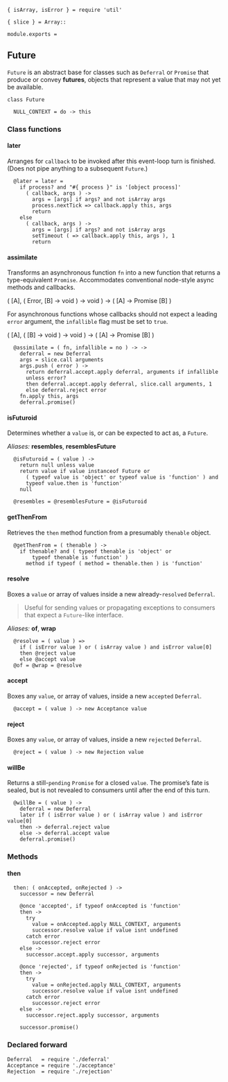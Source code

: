     { isArray, isError } = require 'util'

    { slice } = Array::

    module.exports =



## Future

`Future` is an abstract base for classes such as `Deferral` or `Promise` that
produce or convey **futures**, objects that represent a value that may not yet
be available.

    class Future

      NULL_CONTEXT = do -> this


### Class functions


#### later

Arranges for `callback` to be invoked after this event-loop turn is finished.
(Does not pipe anything to a subsequent `Future`.)

      @later = later =
        if process? and "#{ process }" is '[object process]'
          ( callback, args ) ->
            args = [args] if args? and not isArray args
            process.nextTick => callback.apply this, args
            return
        else
          ( callback, args ) ->
            args = [args] if args? and not isArray args
            setTimeout ( => callback.apply this, args ), 1
            return


#### assimilate

Transforms an asynchronous function `fn` into a new function that returns a
type-equivalent `Promise`. Accommodates conventional node-style async methods
and callbacks.

( [A], ( Error, [B] → void ) → void ) → ( [A] → Promise [B] )

For asynchronous functions whose callbacks should not expect a leading `error`
argument, the `infallible` flag must be set to `true`.

( [A], ( [B] → void ) → void ) → ( [A] → Promise [B] )

      @assimilate = ( fn, infallible = no ) -> ->
        deferral = new Deferral
        args = slice.call arguments
        args.push ( error ) ->
          return deferral.accept.apply deferral, arguments if infallible
          unless error?
          then deferral.accept.apply deferral, slice.call arguments, 1
          else deferral.reject error
        fn.apply this, args
        deferral.promise()


#### isFuturoid

Determines whether a `value` is, or can be expected to act as, a `Future`.

*Aliases:* **resembles**, **resemblesFuture**

      @isFuturoid = ( value ) ->
        return null unless value
        return value if value instanceof Future or
          ( typeof value is 'object' or typeof value is 'function' ) and
          typeof value.then is 'function'
        null

      @resembles = @resemblesFuture = @isFuturoid


#### getThenFrom

Retrieves the `then` method function from a presumably `thenable` object.

      @getThenFrom = ( thenable ) ->
        if thenable? and ( typeof thenable is 'object' or
            typeof thenable is 'function' )
          method if typeof ( method = thenable.then ) is 'function'


#### resolve

Boxes a `value` or array of values inside a new already-`resolved` `Deferral`.

> Useful for sending values or propagating exceptions to consumers that expect
  a `Future`-like interface.

*Aliases:* **of**, **wrap**

      @resolve = ( value ) =>
        if ( isError value ) or ( isArray value ) and isError value[0]
        then @reject value
        else @accept value
      @of = @wrap = @resolve


#### accept

Boxes any `value`, or array of values, inside a new `accepted` `Deferral`.

      @accept = ( value ) -> new Acceptance value


#### reject

Boxes any `value`, or array of values, inside a new `rejected` `Deferral`.

      @reject = ( value ) -> new Rejection value


#### willBe

Returns a still-`pending` `Promise` for a closed `value`. The promise’s fate is
sealed, but is not revealed to consumers until after the end of this turn.

      @willBe = ( value ) ->
        deferral = new Deferral
        later if ( isError value ) or ( isArray value ) and isError value[0]
        then -> deferral.reject value
        else -> deferral.accept value
        deferral.promise()



### Methods


#### then

      then: ( onAccepted, onRejected ) ->
        successor = new Deferral

        @once 'accepted', if typeof onAccepted is 'function'
        then ->
          try
            value = onAccepted.apply NULL_CONTEXT, arguments
            successor.resolve value if value isnt undefined
          catch error
            successor.reject error
        else ->
          successor.accept.apply successor, arguments

        @once 'rejected', if typeof onRejected is 'function'
        then ->
          try
            value = onRejected.apply NULL_CONTEXT, arguments
            successor.resolve value if value isnt undefined
          catch error
            successor.reject error
        else ->
          successor.reject.apply successor, arguments

        successor.promise()



### Declared forward

    Deferral   = require './deferral'
    Acceptance = require './acceptance'
    Rejection  = require './rejection'
